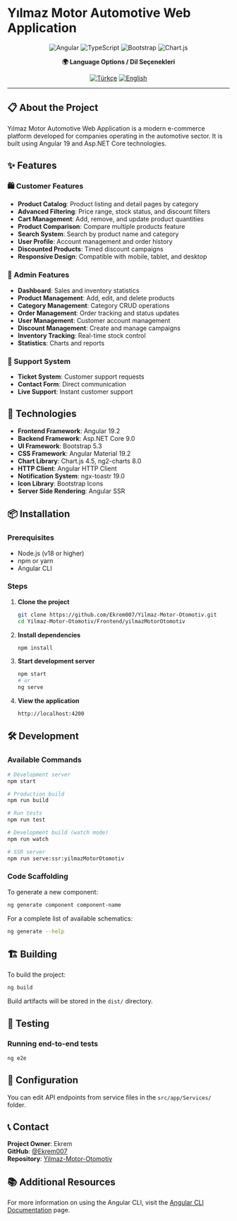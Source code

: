 # Yılmaz Motor Automotive Web Application

<div align="center">
  <img src="https://img.shields.io/badge/Angular-19.2-DD0031?style=for-the-badge&logo=angular&logoColor=white" alt="Angular">
  <img src="https://img.shields.io/badge/TypeScript-5.7-3178C6?style=for-the-badge&logo=typescript&logoColor=white" alt="TypeScript">
  <img src="https://img.shields.io/badge/Bootstrap-5.3-7952B3?style=for-the-badge&logo=bootstrap&logoColor=white" alt="Bootstrap">
  <img src="https://img.shields.io/badge/Chart.js-4.5-FF6384?style=for-the-badge&logo=chart.js&logoColor=white" alt="Chart.js">
</div>

<div align="center">
  
  **🌍 Language Options / Dil Seçenekleri**
  
  [![Türkçe](https://img.shields.io/badge/Türkçe-README-blue?style=for-the-badge)](README.md) 
  [![English](https://img.shields.io/badge/English-README-red?style=for-the-badge)](README.en.md)
  
</div>

---

## 📋 About the Project

Yılmaz Motor Automotive Web Application is a modern e-commerce platform developed for companies operating in the automotive sector. It is built using Angular 19 and Asp.NET Core technologies.

## ✨ Features

### 🛍️ Customer Features
- **Product Catalog**: Product listing and detail pages by category
- **Advanced Filtering**: Price range, stock status, and discount filters
- **Cart Management**: Add, remove, and update product quantities
- **Product Comparison**: Compare multiple products feature
- **Search System**: Search by product name and category
- **User Profile**: Account management and order history
- **Discounted Products**: Timed discount campaigns
- **Responsive Design**: Compatible with mobile, tablet, and desktop

### 🔐 Admin Features
- **Dashboard**: Sales and inventory statistics
- **Product Management**: Add, edit, and delete products
- **Category Management**: Category CRUD operations
- **Order Management**: Order tracking and status updates
- **User Management**: Customer account management
- **Discount Management**: Create and manage campaigns
- **Inventory Tracking**: Real-time stock control
- **Statistics**: Charts and reports

### 🎫 Support System
- **Ticket System**: Customer support requests
- **Contact Form**: Direct communication
- **Live Support**: Instant customer support

## 🚀 Technologies

- **Frontend Framework**: Angular 19.2
- **Backend Framework**: Asp.NET Core 9.0
- **UI Framework**: Bootstrap 5.3
- **CSS Framework**: Angular Material 19.2
- **Chart Library**: Chart.js 4.5, ng2-charts 8.0
- **HTTP Client**: Angular HTTP Client
- **Notification System**: ngx-toastr 19.0
- **Icon Library**: Bootstrap Icons
- **Server Side Rendering**: Angular SSR

## 📦 Installation

### Prerequisites
- Node.js (v18 or higher)
- npm or yarn
- Angular CLI

### Steps

1. **Clone the project**
   ```bash
   git clone https://github.com/Ekrem007/Yilmaz-Motor-Otomotiv.git
   cd Yilmaz-Motor-Otomotiv/Frontend/yilmazMotorOtomotiv
   ```

2. **Install dependencies**
   ```bash
   npm install
   ```

3. **Start development server**
   ```bash
   npm start
   # or
   ng serve
   ```

4. **View the application**
   ```
   http://localhost:4200
   ```

## 🛠️ Development

### Available Commands

```bash
# Development server
npm start

# Production build
npm run build

# Run tests
npm run test

# Development build (watch mode)
npm run watch

# SSR server
npm run serve:ssr:yilmazMotorOtomotiv
```

### Code Scaffolding

To generate a new component:

```bash
ng generate component component-name
```

For a complete list of available schematics:

```bash
ng generate --help
```

## 🏗️ Building

To build the project:

```bash
ng build
```

Build artifacts will be stored in the `dist/` directory.

## 🧪 Testing

### Running end-to-end tests

```bash
ng e2e
```

## 🔧 Configuration

You can edit API endpoints from service files in the `src/app/Services/` folder.

## 📞 Contact

**Project Owner**: Ekrem  
**GitHub**: [@Ekrem007](https://github.com/Ekrem007)  
**Repository**: [Yilmaz-Motor-Otomotiv](https://github.com/Ekrem007/Yilmaz-Motor-Otomotiv)

## 📚 Additional Resources

For more information on using the Angular CLI, visit the [Angular CLI Documentation](https://angular.dev/tools/cli) page.
